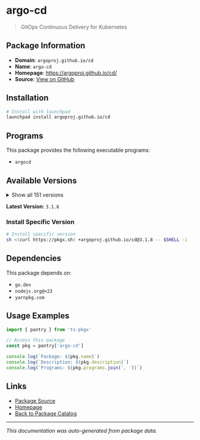 # argo-cd

> GitOps Continuous Delivery for Kubernetes

## Package Information

- **Domain**: `argoproj.github.io/cd`
- **Name**: `argo-cd`
- **Homepage**: https://argoproj.github.io/cd/
- **Source**: [View on GitHub](https://github.com/pkgxdev/pantry/tree/main/projects/argoproj.github.io/cd/package.yml)

## Installation

```bash
# Install with launchpad
launchpad install argoproj.github.io/cd
```

## Programs

This package provides the following executable programs:

- `argocd`

## Available Versions

<details>
<summary>Show all 151 versions</summary>

- `3.1.8`, `3.1.7`, `3.1.6`, `3.1.5`, `3.1.4`
- `3.1.3`, `3.1.2`, `3.1.1`, `3.1.0`, `3.0.19`
- `3.0.18`, `3.0.17`, `3.0.16`, `3.0.15`, `3.0.14`
- `3.0.13`, `3.0.12`, `3.0.11`, `3.0.6`, `3.0.5`
- `3.0.4`, `3.0.3`, `3.0.2`, `3.0.1`, `3.0.0`
- `2.14.20`, `2.14.19`, `2.14.18`, `2.14.17`, `2.14.16`
- `2.14.15`, `2.14.14`, `2.14.13`, `2.14.12`, `2.14.11`
- `2.14.10`, `2.14.9`, `2.14.7`, `2.14.6`, `2.14.5`
- `2.14.4`, `2.14.3`, `2.14.2`, `2.14.1`, `2.14.0`
- `2.13.9`, `2.13.7`, `2.13.6`, `2.13.5`, `2.13.4`
- `2.13.3`, `2.13.2`, `2.13.1`, `2.13.0`, `2.12.13`
- `2.12.12`, `2.12.11`, `2.12.10`, `2.12.9`, `2.12.8`
- `2.12.7`, `2.12.6`, `2.12.5`, `2.12.4`, `2.12.3`
- `2.12.2`, `2.12.1`, `2.12.0`, `2.11.14`, `2.11.13`
- `2.11.12`, `2.11.11`, `2.11.10`, `2.11.9`, `2.11.8`
- `2.11.7`, `2.11.6`, `2.11.5`, `2.11.4`, `2.11.3`
- `2.11.2`, `2.11.1`, `2.11.0`, `2.10.20`, `2.10.19`
- `2.10.18`, `2.10.17`, `2.10.16`, `2.10.15`, `2.10.14`
- `2.10.13`, `2.10.12`, `2.10.11`, `2.10.10`, `2.10.9`
- `2.10.8`, `2.10.7`, `2.10.6`, `2.10.5`, `2.10.4`
- `2.10.3`, `2.10.2`, `2.10.1`, `2.10.0`, `2.9.22`
- `2.9.21`, `2.9.20`, `2.9.19`, `2.9.18`, `2.9.17`
- `2.9.16`, `2.9.15`, `2.9.14`, `2.9.13`, `2.9.12`
- `2.9.11`, `2.9.10`, `2.9.9`, `2.9.7`, `2.9.6`
- `2.9.5`, `2.9.4`, `2.9.3`, `2.9.2`, `2.9.1`
- `2.9.0`, `2.8.21`, `2.8.20`, `2.8.19`, `2.8.18`
- `2.8.17`, `2.8.16`, `2.8.15`, `2.8.14`, `2.8.12`
- `2.8.11`, `2.8.10`, `2.8.9`, `2.8.8`, `2.8.7`
- `2.8.6`, `2.8.5`, `2.8.4`, `2.8.3`, `2.8.2`
- `2.7.18`, `2.7.17`, `2.7.16`, `2.7.15`, `2.7.14`
- `2.6.15`

</details>

**Latest Version**: `3.1.8`

### Install Specific Version

```bash
# Install specific version
sh <(curl https://pkgx.sh) +argoproj.github.io/cd@3.1.8 -- $SHELL -i
```

## Dependencies

This package depends on:

- `go.dev`
- `nodejs.org@<23`
- `yarnpkg.com`

## Usage Examples

```typescript
import { pantry } from 'ts-pkgx'

// Access this package
const pkg = pantry['argo-cd']

console.log(`Package: ${pkg.name}`)
console.log(`Description: ${pkg.description}`)
console.log(`Programs: ${pkg.programs.join(', ')}`)
```

## Links

- [Package Source](https://github.com/pkgxdev/pantry/tree/main/projects/argoproj.github.io/cd/package.yml)
- [Homepage](https://argoproj.github.io/cd/)
- [Back to Package Catalog](../../../package-catalog.md)

---

*This documentation was auto-generated from package data.*
